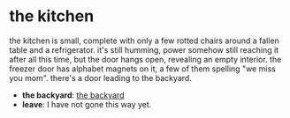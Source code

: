 # the kitchen

the kitchen is small, complete with only a few rotted chairs around a fallen table and a refrigerator. it's still humming, power somehow still reaching it after all this time, but the door hangs open, revealing an empty interior. the freezer door has alphabet magnets on it, a few of them spelling "we miss you mom". there's a door leading to the backyard.

- **the backyard**: [the backyard](the-backyard-N8zeuzw.md)
- **leave**: I have not gone this way yet.
